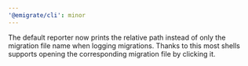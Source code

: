 ```yaml
---
'@emigrate/cli': minor
---
```


The default reporter now prints the relative path instead of only the migration file name when logging migrations. Thanks to this most shells supports opening the corresponding migration file by clicking it.

